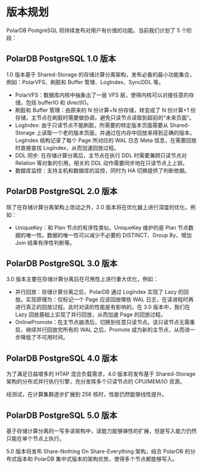 # 版本规划

PolarDB PostgreSQL 将持续发布对用户有价值的功能。当前我们计划了 5 个阶段：

## PolarDB PostgreSQL 1.0 版本

1.0 版本基于 Shared-Storage 的存储计算分离架构，发布必备的最小功能集合，例如：PolarVFS、刷脏和 Buffer 管理、LogIndex、SyncDDL 等。

- PolarVFS：数据库内核中抽象出了一层 VFS 层，使得内核可以对接任意的存储，包括 bufferIO 和 directIO。
- 刷脏和 Buffer 管理：由原来的 N 份计算+N 份存储，转变成了 N 份计算+1 份存储，主节点在刷脏时需要做协调，避免只读节点读取到超前的“未来页面”。
- LogIndex: 由于只读节点不能刷脏，所需要的特定版本页面需要从 Shared-Storage 上读取一个老的版本页面，并通过在内存中回放来得到正确的版本。LogIndex 结构记录了每个 Page 所对应的 WAL 日志 Meta 信息，在需要回放时直接查找 LogIndex，从而加速回放过程。
- DDL 同步: 在存储计算分离后，主节点在执行 DDL 时需要兼顾只读节点对 Relation 等对象的引用，相关的 DDL 动作需要同步地在只读节点上上锁。
- 数据库监控：支持主机和数据库的监控，同时为 HA 切换提供了判断依据。

## PolarDB PostgreSQL 2.0 版本

除了在存储计算分离架构上改动之外，2.0 版本将在优化器上进行深度的优化，例如：

- UniqueKey：和 Plan 节点的有序性类似，UniqueKey 维护的是 Plan 节点数据的唯一性。数据的唯一性可以减少不必要的 DISTINCT、Group By，增加 Join 结果有序性判断等。

## PolarDB PostgreSQL 3.0 版本

3.0 版本主要在存储计算分离后在可用性上进行重大优化，例如：

- 并行回放：存储计算分离之后，PolarDB 通过 LogIndex 实现了 Lazy 的回放。实现原理为：仅标记一个 Page 应该回放哪些 WAL 日志，在读进程时再进行真正的回放过程。此时对读的性能是有影响的。在 3.0 版本中，我们在 Lazy 回放基础上实现了并行回放，从而加速 Page 的回放过程。
- OnlinePromote：在主节点崩溃后，切换到任意只读节点。该只读节点无需重启，继续并行回放完所有的 WAL 之后，Promote 成为新的主节点，从而进一步降低了不可用时间。

## PolarDB PostgreSQL 4.0 版本

为了满足日益增多的 HTAP 混合负载需求，4.0 版本将发布基于 Shared-Storage 架构的分布式并行执行引擎，充分发挥多个只读节点的 CPU/MEM/IO 资源。

经测试，在计算集群逐步扩展到 256 核时，性能仍然能够线性提升。

## PolarDB PostgreSQL 5.0 版本

基于存储计算分离的一写多读架构中，读能力能够弹性的扩展，但是写入能力仍然只能在单个节点上执行。

5.0 版本将发布 Share-Nothing On Share-Everything 架构，结合 PolarDB 的分布式版本和 PolarDB 集中式版本的架构优势，使得多个节点都能够写入。
